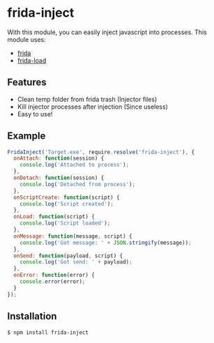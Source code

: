 # frida-inject
With this module, you can easily inject javascript into processes.
This module uses:
- [frida](https://github.com/frida/frida)
- [frida-load](https://github.com/frida/frida-load)

## Features
- Clean temp folder from frida trash (Injector files)
- Kill injector processes after injection (Since useless)
- Easy to use!

## Example

```js
FridaInject('Target.exe', require.resolve('frida-inject'), {
  onAttach: function(session) {
    console.log('Attached to process');
  },
  onDetach: function(session) {
    console.log('Detached from process');
  },
  onScriptCreate: function(script) {
    console.log('Script created');
  },
  onLoad: function(script) {
    console.log('Script loaded');
  },
  onMessage: function(message, script) {
    console.log('Got message: ' + JSON.stringify(message));
  },
  onSend: function(payload, script) {
    console.log('Got send: ' + payload);
  },
  onError: function(error) {
    console.error(error);
  }
});
```

## Installation

```bash
$ npm install frida-inject
```
